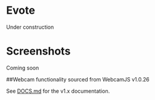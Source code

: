# Evote
Under construction

# Screenshots
Coming soon


##Webcam functionality sourced from WebcamJS v1.0.26

See [DOCS.md](https://github.com/jhuckaby/webcamjs/blob/master/DOCS.md) for the v1.x documentation.
